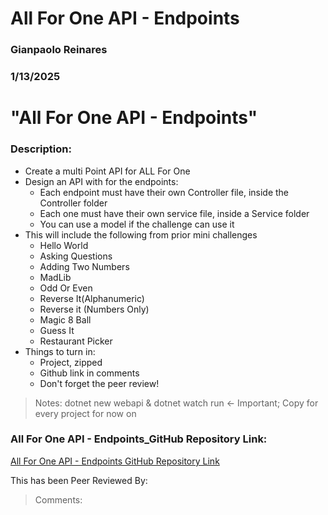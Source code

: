 # All For One API - Endpoints

### Gianpaolo Reinares
### 1/13/2025
# "All For One API - Endpoints"
### Description: 

- Create a multi Point API for ALL For One 
- Design an API with for the endpoints:
    * Each endpoint must have their own Controller file, inside the Controller folder
    * Each one must have their own service file, inside a Service folder
    * You can use a model if the challenge can use it
- This will include the following from prior mini challenges 
    * Hello World
    * Asking Questions
    * Adding Two Numbers
    * MadLib
    * Odd Or Even
    * Reverse It(Alphanumeric)
    * Reverse it (Numbers Only)
    * Magic 8 Ball
    * Guess It
    * Restaurant Picker
- Things to turn in:
    * Project, zipped
    * Github link in comments
    * Don't forget the peer review!

> Notes: dotnet new webapi & dotnet watch run <- Important; Copy for every project for now on

### All For One API - Endpoints_GitHub Repository Link:
[All For One API - Endpoints GitHub Repository Link]()

This has been Peer Reviewed By: 
> Comments: 